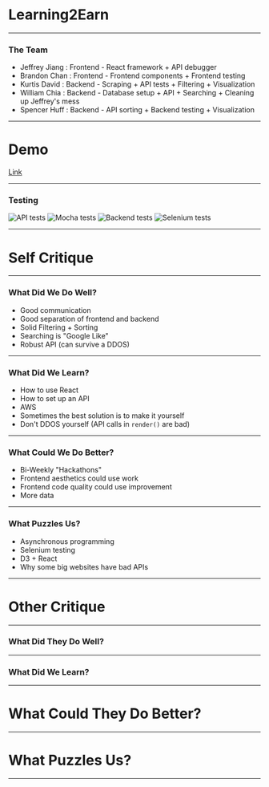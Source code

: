 # Learning2Earn



---

### The Team

- Jeffrey Jiang : Frontend - React framework + API debugger
- Brandon Chan : Frontend - Frontend components + Frontend testing
- Kurtis David : Backend - Scraping + API tests + Filtering + Visualization
- William Chia : Backend - Database setup + API + Searching + Cleaning up Jeffrey's mess
- Spencer Huff : Backend - API sorting + Backend testing + Visualization

---

# Demo

[Link](http://learning2earn.me)

---

### Testing

![API tests](https://i.imgur.com/QIXphto.jpg)
![Mocha tests](https://i.imgur.com/FLVkLks.png)
![Backend tests](https://i.imgur.com/EwwWznE.png)
![Selenium tests](https://i.imgur.com/DclOg50.png)

---

# Self Critique

---

### What Did We Do Well?

- Good communication
- Good separation of frontend and backend
- Solid Filtering + Sorting
- Searching is "Google Like"
- Robust API (can survive a DDOS)

---

### What Did We Learn?

- How to use React
- How to set up an API
- AWS
- Sometimes the best solution is to make it yourself
- Don't DDOS yourself (API calls in `render()` are bad)

---

### What Could We Do Better?

- Bi-Weekly "Hackathons"
- Frontend aesthetics could use work
- Frontend code quality could use improvement
- More data

---

### What Puzzles Us?

- Asynchronous programming
- Selenium testing
- D3 + React
- Why some big websites have bad APIs

---

# Other Critique

---

### What Did They Do Well?

---

### What Did We Learn?

---

# What Could They Do Better?

---

# What Puzzles Us?

---
